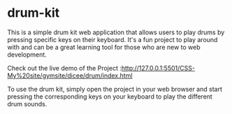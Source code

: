 # drum-kit
This is a simple drum kit web application that allows users to play drums by pressing specific keys on their keyboard. It's a fun project to play around with and can be a great learning tool for those who are new to web development.



Check out the live demo of the Project :http://127.0.0.1:5501/CSS-My%20site/gymsite/dicee/drum/index.html



To use the drum kit, simply open the project in your web browser and start pressing the corresponding keys on your keyboard to play the different drum sounds.
